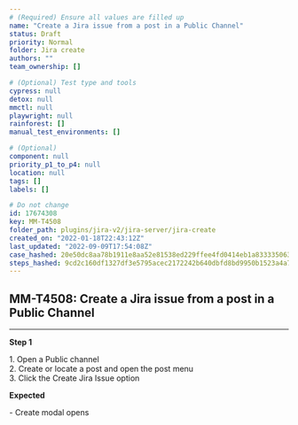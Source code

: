 ```yaml
---
# (Required) Ensure all values are filled up
name: "Create a Jira issue from a post in a Public Channel"
status: Draft
priority: Normal
folder: Jira create
authors: ""
team_ownership: []

# (Optional) Test type and tools
cypress: null
detox: null
mmctl: null
playwright: null
rainforest: []
manual_test_environments: []

# (Optional)
component: null
priority_p1_to_p4: null
location: null
tags: []
labels: []

# Do not change
id: 17674308
key: MM-T4508
folder_path: plugins/jira-v2/jira-server/jira-create
created_on: "2022-01-18T22:43:12Z"
last_updated: "2022-09-09T17:54:08Z"
case_hashed: 20e50dc8aa78b1911e8aa52e81538ed229ffee4fd0414eb1a833335063826a4c4558544415df2a76f36a410f8bc43625
steps_hashed: 9cd2c160df1327df3e5795acec2172242b640dbfd8bd9950b1523a4a7e97a2ee0e986ea90dab83a4beb425c2edfb4cef
---
```


## MM-T4508: Create a Jira issue from a post in a Public Channel

---

**Step 1**

1\. Open a Public channel\
2\. Create or locate a post and open the post menu\
3\. Click the Create Jira Issue option

**Expected**

\- Create modal opens
